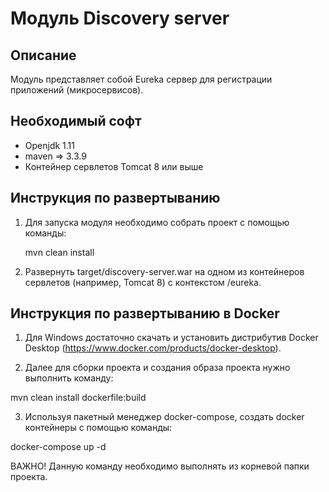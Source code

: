 Модуль Discovery server
========================================

Описание
----------------------------------------
Модуль представляет собой Eureka сервер для регистрации приложений (микросервисов).

Необходимый софт
----------------------------------------
* Openjdk 1.11
* maven => 3.3.9
* Контейнер сервлетов Tomcat 8 или выше

Инструкция по развертыванию
----------------------------------------

1. Для запуска модуля необходимо собрать проект с помощью команды:
    
   mvn clean install
    
2. Развернуть target/discovery-server.war на одном из контейнеров сервлетов (например, Tomcat 8) с контекстом /eureka.

Инструкция по развертыванию в Docker
-------------------------------------------------------

1. Для Windows достаточно скачать и установить дистрибутив Docker Desktop (https://www.docker.com/products/docker-desktop).

2. Далее для сборки проекта и создания образа проекта нужно выполнить команду:

mvn clean install dockerfile:build

3. Используя пакетный менеджер docker-compose, создать docker контейнеры с помощью команды:

docker-compose up -d

ВАЖНО! Данную команду необходимо выполнять из корневой папки проекта.